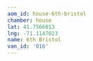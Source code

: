 ```yaml
---
aom_id: house-6th-bristol
chamber: house
lat: 41.7566013
lng: -71.1147023
name: 6th Bristol
van_id: '016'
---
```

